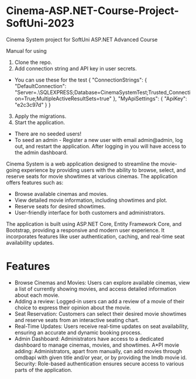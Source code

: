 # Cinema-ASP.NET-Course-Project-SoftUni-2023
Cinema System project for SoftUni ASP.NET Advanced Course


Manual for using
1. Clone the repo.
2. Add connection string and API key in user secrets.
* You can use these for the test
{
  "ConnectionStrings": {
    "DefaultConnection": "Server=.\\SQLEXPRESS;Database=CinemaSystemTest;Trusted_Connection=True;MultipleActiveResultSets=true"
  },
  "MyApiSettings": {
    "ApiKey": "e2c3c97d"
  }
}

3. Apply the migrations.
4. Start the application.
* There are no seeded users!
* To seed an admin - Register a new user with email admin@admin, log out, and restart the application. After logging in you will have access to the admin dashboard.


Cinema System is a web application designed to streamline the movie-going experience by providing users with the ability to browse, select, and reserve seats for movie showtimes at various cinemas. The application offers features such as:

* Browse available cinemas and movies.
* View detailed movie information, including showtimes and plot.
* Reserve seats for desired showtimes.
* User-friendly interface for both customers and administrators.

The application is built using ASP.NET Core, Entity Framework Core, and Bootstrap, providing a responsive and modern user experience. It incorporates features like user authentication, caching, and real-time seat availability updates.


# Features
* Browse Cinemas and Movies: Users can explore available cinemas, view a list of currently showing movies, and access detailed information about each movie.
* Adding a review: Logged-in users can add a review of a movie of their choice to express their opinion about the movie.
* Seat Reservation: Customers can select their desired movie showtimes and reserve seats from an interactive seating chart.
* Real-Time Updates: Users receive real-time updates on seat availability, ensuring an accurate and dynamic booking process.
* Admin Dashboard: Administrators have access to a dedicated dashboard to manage cinemas, movies, and showtimes.
A*PI movie adding: Administrators, apart from manually, can add movies through omdbapi with given title and/or year, or by providing the Imdb movie id.
Security: Role-based authentication ensures secure access to various parts of the application.
